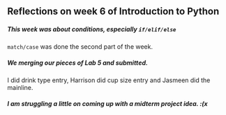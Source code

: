 ## Reflections on week 6 of Introduction to Python
##### This week was about conditions, especially ```if/elif/else```
```match/case``` was done the second part of the week.
##### We merging our pieces of Lab 5 and submitted.
I did drink type entry, Harrison did cup size entry and Jasmeen did the mainline.
##### I am struggling a little on coming up with a midterm project idea. :(x
